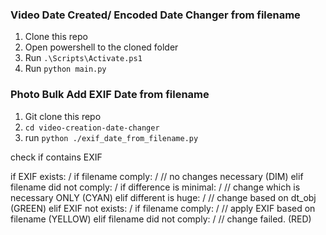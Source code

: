### Video Date Created/ Encoded Date Changer from filename
1. Clone this repo
2. Open powershell to the cloned folder
2. Run `.\Scripts\Activate.ps1`
3. Run `python main.py`


### Photo Bulk Add EXIF Date from filename
1. Git clone this repo
2. `cd video-creation-date-changer`
2. run `python ./exif_date_from_filename.py`





check if contains EXIF

if EXIF exists: / 
  if filename comply: /
    // no changes necessary (DIM)
  elif filename did not comply: /
    if difference is minimal: /
      // change which is necessary ONLY (CYAN)
    elif different is huge: /
      // change based on dt_obj (GREEN)
elif EXIF not exists: /
  if filename comply: /
    // apply EXIF based on filename (YELLOW)
  elif filename did not comply: /
    // change failed. (RED)

